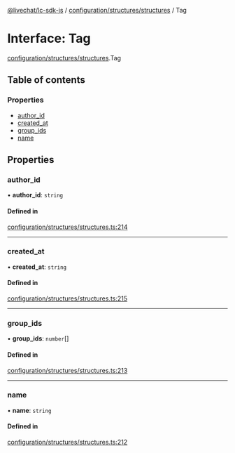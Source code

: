[@livechat/lc-sdk-js](../README.md) / [configuration/structures/structures](../modules/configuration_structures_structures.md) / Tag

# Interface: Tag

[configuration/structures/structures](../modules/configuration_structures_structures.md).Tag

## Table of contents

### Properties

- [author\_id](configuration_structures_structures.Tag.md#author_id)
- [created\_at](configuration_structures_structures.Tag.md#created_at)
- [group\_ids](configuration_structures_structures.Tag.md#group_ids)
- [name](configuration_structures_structures.Tag.md#name)

## Properties

### author\_id

• **author\_id**: `string`

#### Defined in

[configuration/structures/structures.ts:214](https://github.com/livechat/lc-sdk-js/blob/c7b3817/src/configuration/structures/structures.ts#L214)

___

### created\_at

• **created\_at**: `string`

#### Defined in

[configuration/structures/structures.ts:215](https://github.com/livechat/lc-sdk-js/blob/c7b3817/src/configuration/structures/structures.ts#L215)

___

### group\_ids

• **group\_ids**: `number`[]

#### Defined in

[configuration/structures/structures.ts:213](https://github.com/livechat/lc-sdk-js/blob/c7b3817/src/configuration/structures/structures.ts#L213)

___

### name

• **name**: `string`

#### Defined in

[configuration/structures/structures.ts:212](https://github.com/livechat/lc-sdk-js/blob/c7b3817/src/configuration/structures/structures.ts#L212)
